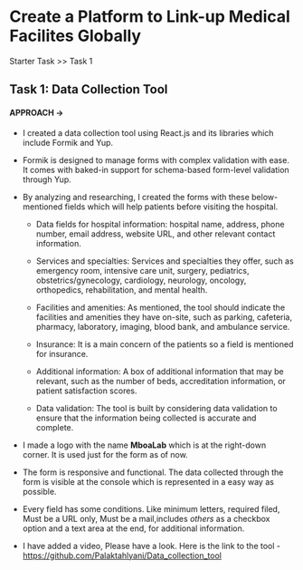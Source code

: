 # Create a Platform to Link-up Medical Facilites Globally

Starter Task >> Task 1

## Task 1: Data Collection Tool

#### APPROACH ->

- I created a data collection tool using React.js and its libraries which include Formik and Yup.

- Formik is designed to manage forms with complex validation with ease. It comes with baked-in support for schema-based form-level validation through Yup.

- By analyzing and researching, I created the forms with these below-mentioned fields which will help patients before visiting the hospital.

  - Data fields for hospital information: hospital name, address, phone number, email address, website URL, and other relevant contact information.

  - Services and specialties: Services and specialties they offer, such as emergency room, intensive care unit, surgery, pediatrics, obstetrics/gynecology, cardiology, neurology, oncology, orthopedics, rehabilitation, and mental health.

  - Facilities and amenities: As mentioned, the tool should indicate the facilities and amenities they have on-site, such as parking, cafeteria, pharmacy, laboratory, imaging, blood bank, and ambulance service.

  - Insurance: It is a main concern of the patients so a field is mentioned for insurance.

  - Additional information: A box of additional information that may be relevant, such as the number of beds, accreditation information, or patient satisfaction scores.

  - Data validation: The tool is built by considering data validation to ensure that the information being collected is accurate and complete.

- I made a logo with the name **MboaLab** which is at the right-down corner. It is used just for the form as of now.

- The form is responsive and functional. The data collected through the form is visible at the console which is represented in a easy way as possible.

- Every field has some conditions. Like minimum letters, required filed, Must be a URL only, Must be a mail,includes _others_ as a checkbox option and a text area at the end, for additional information.

- I have added a video, Please have a look.
  Here is the link to the tool - https://github.com/Palaktahlyani/Data_collection_tool
